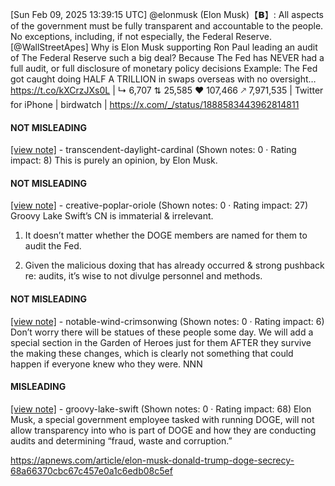 [Sun Feb 09, 2025 13:39:15 UTC] @elonmusk (Elon Musk)【𝗕】: All aspects of the government must be fully transparent and accountable to the people.  No exceptions, including, if not especially, the Federal Reserve. [@WallStreetApes] Why is Elon Musk supporting Ron Paul leading an audit of The Federal Reserve such a big deal? Because The Fed has NEVER had a full audit, or full disclosure of monetary policy decisions Example: The Fed got caught doing HALF A TRILLION in swaps overseas with no oversight… https://t.co/kXCrzJXs0L | ↳ 6,707 ⇅ 25,585 ♥ 107,466 🡕 7,971,535 | Twitter for iPhone | birdwatch | https://x.com/_/status/1888583443962814811

#### NOT MISLEADING

[[view note]](https://x.com/i/birdwatch/n/1888770856072966381) - transcendent-daylight-cardinal (Shown notes: 0 · Rating impact: 8)
This is purely an opinion, by Elon Musk.

#### NOT MISLEADING

[[view note]](https://x.com/i/birdwatch/n/1888712925633757386) - creative-poplar-oriole (Shown notes: 0 · Rating impact: 27)
Groovy Lake Swift’s CN is immaterial & irrelevant. 

1. It doesn’t matter whether the DOGE members are named for them to audit the Fed. 

2. Given the malicious doxing that has already occurred & strong pushback re: audits, it’s wise to not divulge personnel and methods.

#### NOT MISLEADING

[[view note]](https://x.com/i/birdwatch/n/1888799645758857522) - notable-wind-crimsonwing (Shown notes: 0 · Rating impact: 6)
Don’t worry there will be statues of these people some day. We will add a special section in the Garden of Heroes just for them AFTER they survive the making these changes, which is clearly not something that could happen if everyone knew who they were. NNN 

#### MISLEADING

[[view note]](https://x.com/i/birdwatch/n/1888679202398064748) - groovy-lake-swift (Shown notes: 0 · Rating impact: 68)
Elon Musk, a special government employee tasked with running DOGE, will not allow transparency into who is part of DOGE and how they are conducting audits and determining “fraud, waste and corruption.” 

https://apnews.com/article/elon-musk-donald-trump-doge-secrecy-68a66370cbc67c457e0a1c6edb08c5ef
